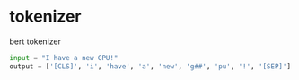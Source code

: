 # tokenizer

bert tokenizer

```py
input = "I have a new GPU!"
output = ['[CLS]', 'i', 'have', 'a', 'new', 'g##', 'pu', '!', '[SEP]']
```
